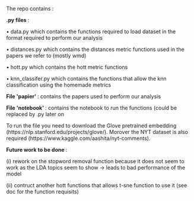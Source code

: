 The repo contains :
<p> 
	<b> .py files </b> :
	<p> • data.py which contains the functions required to load dataset in the format required to perform our analysis </p>
	<p> • distances.py which contains the distances metric functions used in the papers we refer to (mostly wmd) </p>
	<p> • hott.py which contains the hott metric functions </p>
	<p> • knn_classifer.py which contains the functions that allow the knn classification using the homemade metrics </p>
</p>
<p> <b> File 'papier' </b> : contains the papers used to perform our analysis </p>
<p> <b> File 'notebook' </b> : contains the notebook to run the functions (could be replaced by .py later on <p>

 <p>
	To run the file you need to download the Glove pretrained embedding (https://nlp.stanford.edu/projects/glove/). Morover the NYT dataset is also required (https://www.kaggle.com/aashita/nyt-comments).
</p>

<p>
	<b> Future work to be done </b> : 
	<p> (i) rework on the stopword removal function because it does not seem to work as the LDA topics seem to show -> leads to bad performance of the model </p>
	<p> (ii) contruct another hott functions that allows t-sne function to use it (see doc for the function requisits) </p>